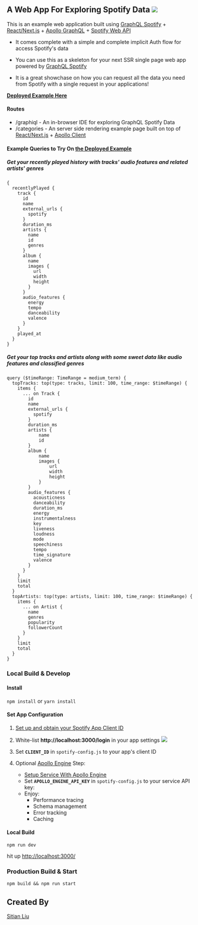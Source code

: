 ## A Web App For Exploring Spotify Data ![](https://travis-ci.org/goldensunliu/graphql-spotify-example.svg?branch=master)
This is an example web application built using [GraphQL Spotify](https://github.com/goldensunliu/graphql-spotify) + [React/Next.js](https://github.com/zeit/next.js) + [Apollo GraphQL](https://www.apollographql.com/docs/) + [Spotify Web API](https://beta.developer.spotify.com/documentation/web-api/reference/) 

* It comes complete with a simple and complete implicit Auth flow for access Spotify's data

* You can use this as a skeleton for your next SSR single page web app powered by [GraphQL Spotify](https://github.com/goldensunliu/graphql-spotify)

* It is a great showchase on how you can request all the data you need from Spotify with a single request in your applications!

****[Deployed Example Here](https://graphql-spotify-example-zzajohosbz.now.sh)****

#### Routes

* /graphiql - An in-browser IDE for exploring GraphQL Spotify Data
* /categories - An server side rendering example page built on top of [React/Next.js](https://github.com/zeit/next.js) + [Apollo Client](https://github.com/apollographql/apollo-client)

#### Example Queries to Try On ****[the Deployed Example](https://graph-spotify-example-gzsqbkpmqv.now.sh)****
##### Get your recently played history with tracks' audio features and related artists' genres

```
{
  recentlyPlayed {
    track {
      id
      name
      external_urls {
        spotify
      }
      duration_ms
      artists {
        name
        id
        genres
      }
      album {
        name
        images {
          url
          width
          height
        }
      }
      audio_features {
        energy
        tempo
        danceability
        valence
      }
    }
    played_at
  }
}

```
##### Get your top tracks and artists along with some sweet data like audio features and classified genres
```
query ($timeRange: TimeRange = medium_term) {
  topTracks: top(type: tracks, limit: 100, time_range: $timeRange) {
    items {
      ... on Track {
        id
        name
        external_urls {
          spotify
        }
        duration_ms
        artists {
            name
            id
        }
        album {
            name
            images {
                url
                width
                height
            }
        }
        audio_features {
          acousticness
          danceability
          duration_ms
          energy
          instrumentalness
          key
          liveness
          loudness
          mode
          speechiness
          tempo
          time_signature
          valence
        }
      }
    }
    limit
    total
  }
  topArtists: top(type: artists, limit: 100, time_range: $timeRange) {
    items {
      ... on Artist {
        name
        genres
        popularity
        followerCount
      }
    }
    limit
    total
  }
}
```

### Local Build & Develop
#### Install
```npm install``` or ```yarn install```

#### Set App Configuration
1. [Set up and obtain your Spotify App Client ID](https://beta.developer.spotify.com/dashboard/applications)

2. White-list **http://localhost:3000/login** in your app settings
![](https://user-images.githubusercontent.com/1348993/35358882-25c621b4-0126-11e8-9e70-75c51a617a3c.png)
3. Set **`CLIENT_ID`** in `spotify-config.js` to your app's client ID

4. Optional [Apollo Engine](https://www.apollographql.com/engine/) Step: 
   * [Setup Service With Apollo Engine](https://www.apollographql.com/engine/)
   * Set **`APOLLO_ENGINE_API_KEY`** in `spotify-config.js` to your service API key:
   * Enjoy:
       * Performance tracing
       * Schema management
       * Error tracking
       * Caching
#### Local Build
```
npm run dev
```
hit up [http://localhost:3000/](http://localhost:3000/)
### Production Build & Start
```
npm build && npm run start
```
## Created By
[Sitian Liu](https://www.sitianliu.com)

